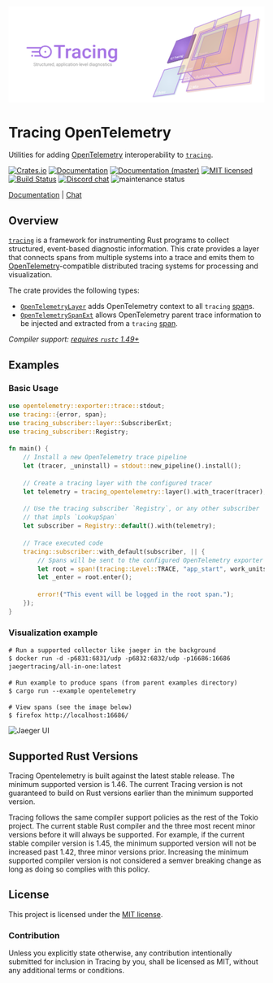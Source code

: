 ![Tracing — Structured, application-level diagnostics][splash]

[splash]: https://raw.githubusercontent.com/tokio-rs/tracing/master/assets/splash.svg

# Tracing OpenTelemetry

Utilities for adding [OpenTelemetry] interoperability to [`tracing`].

[![Crates.io][crates-badge]][crates-url]
[![Documentation][docs-badge]][docs-url]
[![Documentation (master)][docs-master-badge]][docs-master-url]
[![MIT licensed][mit-badge]][mit-url]
[![Build Status][actions-badge]][actions-url]
[![Discord chat][discord-badge]][discord-url]
![maintenance status][maint-badge]

[Documentation][docs-url] | [Chat][discord-url]

[crates-badge]: https://img.shields.io/crates/v/tracing-opentelemetry.svg
[crates-url]: https://crates.io/crates/tracing-opentelemetry/0.17.1
[docs-badge]: https://docs.rs/tracing-opentelemetry/badge.svg
[docs-url]: https://docs.rs/tracing-opentelemetry/0.17.1/tracing_opentelemetry
[docs-master-badge]: https://img.shields.io/badge/docs-master-blue
[docs-master-url]: https://tracing-rs.netlify.com/tracing_opentelemetry
[mit-badge]: https://img.shields.io/badge/license-MIT-blue.svg
[mit-url]: LICENSE
[actions-badge]: https://github.com/tokio-rs/tracing/workflows/CI/badge.svg
[actions-url]:https://github.com/tokio-rs/tracing/actions?query=workflow%3ACI
[discord-badge]: https://img.shields.io/discord/500028886025895936?logo=discord&label=discord&logoColor=white
[discord-url]: https://discord.gg/EeF3cQw
[maint-badge]: https://img.shields.io/badge/maintenance-actively--developed-brightgreen.svg

## Overview

[`tracing`] is a framework for instrumenting Rust programs to collect
structured, event-based diagnostic information. This crate provides a layer
that connects spans from multiple systems into a trace and emits them to
[OpenTelemetry]-compatible distributed tracing systems for processing and
visualization.

The crate provides the following types:

* [`OpenTelemetryLayer`] adds OpenTelemetry context to all `tracing` [span]s.
* [`OpenTelemetrySpanExt`] allows OpenTelemetry parent trace information to be
  injected and extracted from a `tracing` [span].

[`OpenTelemetryLayer`]: https://docs.rs/tracing-opentelemetry/latest/tracing_opentelemetry/struct.OpenTelemetryLayer.html
[`OpenTelemetrySpanExt`]: https://docs.rs/tracing-opentelemetry/latest/tracing_opentelemetry/trait.OpenTelemetrySpanExt.html
[span]: https://docs.rs/tracing/latest/tracing/span/index.html
[`tracing`]: https://crates.io/crates/tracing
[OpenTelemetry]: https://opentelemetry.io/

*Compiler support: [requires `rustc` 1.49+][msrv]*

[msrv]: #supported-rust-versions

## Examples

### Basic Usage

```rust
use opentelemetry::exporter::trace::stdout;
use tracing::{error, span};
use tracing_subscriber::layer::SubscriberExt;
use tracing_subscriber::Registry;

fn main() {
    // Install a new OpenTelemetry trace pipeline
    let (tracer, _uninstall) = stdout::new_pipeline().install();

    // Create a tracing layer with the configured tracer
    let telemetry = tracing_opentelemetry::layer().with_tracer(tracer);

    // Use the tracing subscriber `Registry`, or any other subscriber
    // that impls `LookupSpan`
    let subscriber = Registry::default().with(telemetry);

    // Trace executed code
    tracing::subscriber::with_default(subscriber, || {
        // Spans will be sent to the configured OpenTelemetry exporter
        let root = span!(tracing::Level::TRACE, "app_start", work_units = 2);
        let _enter = root.enter();

        error!("This event will be logged in the root span.");
    });
}
```

### Visualization example

```console
# Run a supported collector like jaeger in the background
$ docker run -d -p6831:6831/udp -p6832:6832/udp -p16686:16686 jaegertracing/all-in-one:latest

# Run example to produce spans (from parent examples directory)
$ cargo run --example opentelemetry

# View spans (see the image below)
$ firefox http://localhost:16686/
```

![Jaeger UI](trace.png)

## Supported Rust Versions

Tracing Opentelemetry is built against the latest stable release. The minimum
supported version is 1.46. The current Tracing version is not guaranteed to
build on Rust versions earlier than the minimum supported version.

Tracing follows the same compiler support policies as the rest of the Tokio
project. The current stable Rust compiler and the three most recent minor
versions before it will always be supported. For example, if the current stable
compiler version is 1.45, the minimum supported version will not be increased
past 1.42, three minor versions prior. Increasing the minimum supported compiler
version is not considered a semver breaking change as long as doing so complies
with this policy.

## License

This project is licensed under the [MIT license](LICENSE).

### Contribution

Unless you explicitly state otherwise, any contribution intentionally submitted
for inclusion in Tracing by you, shall be licensed as MIT, without any additional
terms or conditions.
